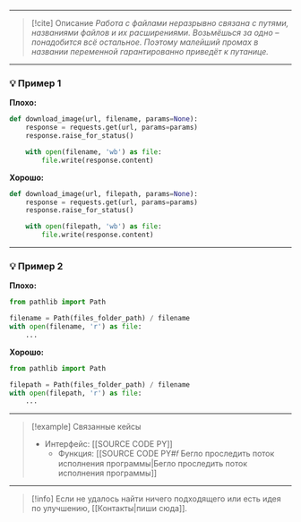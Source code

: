 ***

> [!cite] Описание
>_Работа с файлами неразрывно связана с путями, названиями файлов и их расширениями. Возьмёшься за одно – понадобится всё остальное. Поэтому малейший промах в названии переменной гарантированно приведёт к путанице._

***
### 💡 Пример 1


**Плохо:**
```python
def download_image(url, filename, params=None):
    response = requests.get(url, params=params)
    response.raise_for_status()

    with open(filename, 'wb') as file:
        file.write(response.content)
```

**Хорошо:**
```python
def download_image(url, filepath, params=None):
    response = requests.get(url, params=params)
    response.raise_for_status()

    with open(filepath, 'wb') as file:
        file.write(response.content)
```

***
### 💡 Пример 2


**Плохо:**
```python
from pathlib import Path

filename = Path(files_folder_path) / filename
with open(filename, 'r') as file:
    ...
```

**Хорошо:**
```python
from pathlib import Path

filepath = Path(files_folder_path) / filename
with open(filepath, 'r') as file:
    ...
```

***

> [!example] Связанные кейсы
>- Интерфейс: [[SOURCE CODE PY]]
>	- Функция: [[SOURCE CODE PY#𝑓 Бегло проследить поток исполнения программы|Бегло проследить поток исполнения программы]]

***

> [!info]
> Если не удалось найти ничего подходящего или есть идея по улучшению, [[Контакты|пиши сюда]].
